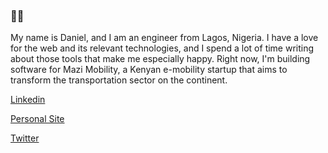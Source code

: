 ### 👋🏾

My name is Daniel, and I am an engineer from Lagos, Nigeria. I have a love for the web and its relevant technologies, and I spend a lot of time writing about those tools that make me especially happy. Right now, I'm building software for Mazi Mobility, a Kenyan e-mobility startup that aims to transform the transportation sector on the continent. 

[Linkedin](https://www.linkedin.com/in/daniel-eta/)

[Personal Site](https://www.danieleta.com/)

[Twitter](https://twitter.com/etadn)
